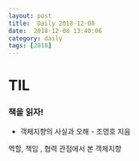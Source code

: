 ```yaml
---
layout: post
title:  Daily 2018-12-08
date:  2018-12-08 13:40:06
category: daily
tags: [2018]
---
```


# TIL



### 책을 읽자!

* 객체지향의 사실과 오해 - 조영호 지음

역할, 책임 , 협력 관점에서 본 객체지향





